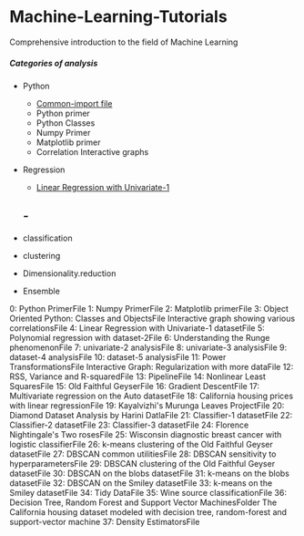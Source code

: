 # Machine-Learning-Tutorials

Comprehensive introduction to the field of Machine Learning

##### Categories of analysis

- Python
	- [Common-import file]()
	- Python primer
	- Python Classes 
	- Numpy Primer
	- Matplotlib primer
	- Correlation Interactive graphs 
- Regression
	- [Linear Regression with Univariate-1](notebook/univariate-1.ipynb)	
	
	-[]() 
	- 
	 
- classification  
- clustering      
- Dimensionality.reduction
- Ensemble



0: Python PrimerFile
1: Numpy PrimerFile
2: Matplotlib primerFile
3: Object Oriented Python: Classes and ObjectsFile
Interactive graph showing various correlationsFile
4: Linear Regression with Univariate-1 datasetFile
5: Polynomial regression with dataset-2File
6: Understanding the Runge phenomenonFile
7: univariate-2 analysisFile
8: univariate-3 analysisFile
9: dataset-4 analysisFile
10: dataset-5 analysisFile
11: Power TransformationsFile
Interactive Graph: Regularization with more dataFile
12: RSS, Variance and R-squaredFile
13: PipelineFile
14: Nonlinear Least SquaresFile
15: Old Faithful GeyserFile
16: Gradient DescentFile
17: Multivariate regression on the Auto datasetFile
18: California housing prices with linear regressionFile
19: Kayalvizhi's Murunga Leaves ProjectFile
20: Diamond Dataset Analysis by Harini DatlaFile
21: Classifier-1 datasetFile
22: Classifier-2 datasetFile
23: Classifier-3 datasetFile
24: Florence Nightingale's Two rosesFile
25: Wisconsin diagnostic breast cancer with logistic classifierFile
26: k-means clustering of the Old Faithful Geyser datasetFile
27: DBSCAN common utilitiesFile
28: DBSCAN sensitivity to hyperparametersFile
29: DBSCAN clustering of the Old Faithful Geyser datasetFile
30: DBSCAN on the blobs datasetFile
31: k-means on the blobs datasetFile
32: DBSCAN on the Smiley datasetFile
33: k-means on the Smiley datasetFile
34: Tidy DataFile
35: Wine source classificationFile
36: Decision Tree, Random Forest and Support Vector MachinesFolder The California housing dataset modeled with decision tree, random-forest and support-vector machine
37: Density EstimatorsFile
